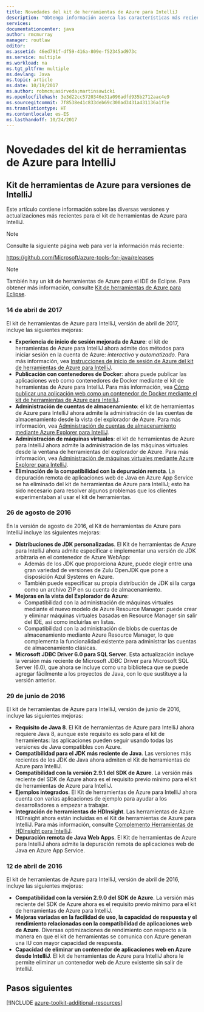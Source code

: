 ```yaml
---
title: Novedades del kit de herramientas de Azure para IntelliJ
description: "Obtenga información acerca las características más recientes del kit de herramientas de Azure para IntelliJ."
services: 
documentationcenter: java
author: rmcmurray
manager: routlaw
editor: 
ms.assetid: 46ed791f-df59-416a-809e-f52345ad973c
ms.service: multiple
ms.workload: na
ms.tgt_pltfrm: multiple
ms.devlang: Java
ms.topic: article
ms.date: 10/19/2017
ms.author: robmcm;asirveda;martinsawicki
ms.openlocfilehash: 3e3d22cc5720346e31a096adfd935b2712aac4e9
ms.sourcegitcommit: 7f8538e41c833deb69c300ad3431a431136a1f3e
ms.translationtype: HT
ms.contentlocale: es-ES
ms.lasthandoff: 10/24/2017
---
```

# <a name="whats-new-in-the-azure-toolkit-for-intellij"></a>Novedades del kit de herramientas de Azure para IntelliJ

## <a name="azure-toolkit-for-intellij-releases"></a>Kit de herramientas de Azure para versiones de IntelliJ
Este artículo contiene información sobre las diversas versiones y actualizaciones más recientes para el kit de herramientas de Azure para IntelliJ.

> [!NOTE]
> Consulte la siguiente página web para ver la información más reciente:
> 
> <https://github.com/Microsoft/azure-tools-for-java/releases>

> [!NOTE]
> También hay un kit de herramientas de Azure para el IDE de Eclipse. Para obtener más información, consulte [Kit de herramientas de Azure para Eclipse].
> 
> 

### <a name="april-14-2017"></a>14 de abril de 2017
El kit de herramientas de Azure para IntelliJ, versión de abril de 2017, incluye las siguientes mejoras:

* **Experiencia de inicio de sesión mejorada de Azure**: el kit de herramientas de Azure para IntelliJ ahora admite dos métodos para iniciar sesión en la cuenta de Azure: *interactivo* y *automatizado*. Para más información, vea [Instrucciones de inicio de sesión de Azure del kit de herramientas de Azure para IntelliJ].
* **Publicación con contenedores de Docker**: ahora puede publicar las aplicaciones web como contenedores de Docker mediante el kit de herramientas de Azure para IntelliJ. Para más información, vea [Cómo publicar una aplicación web como un contenedor de Docker mediante el kit de herramientas de Azure para IntelliJ].
* **Administración de cuentas de almacenamiento**: el kit de herramientas de Azure para IntelliJ ahora admite la administración de las cuentas de almacenamiento desde la vista del explorador de Azure. Para más información, vea [Administración de cuentas de almacenamiento mediante Azure Explorer para IntelliJ].
* **Administración de máquinas virtuales**: el kit de herramientas de Azure para IntelliJ ahora admite la administración de las máquinas virtuales desde la ventana de herramientas del explorador de Azure. Para más información, vea [Administración de máquinas virtuales mediante Azure Explorer para IntelliJ].
* **Eliminación de la compatibilidad con la depuración remota**. La depuración remota de aplicaciones web de Java en Azure App Service se ha eliminado del kit de herramientas de Azure para IntelliJ; esto ha sido necesario para resolver algunos problemas que los clientes experimentaban al usar el kit de herramientas.

### <a name="august-26-2016"></a>26 de agosto de 2016
En la versión de agosto de 2016, el Kit de herramientas de Azure para IntelliJ incluye las siguientes mejoras:

* **Distribuciones de JDK personalizadas**. El Kit de herramientas de Azure para IntelliJ ahora admite especificar e implementar una versión de JDK arbitraria en el contenedor de Azure WebApp:
  * Además de los JDK que proporciona Azure, puede elegir entre una gran variedad de versiones de Zulu OpenJDK que pone a disposición Azul Systems en Azure.
  * También puede especificar su propia distribución de JDK si la carga como un archivo ZIP en su cuenta de almacenamiento.
* **Mejoras en la vista del Explorador de Azure**:
  * Compatibilidad con la administración de máquinas virtuales mediante el nuevo modelo de Azure Resource Manager: puede crear y eliminar máquinas virtuales basadas en Resource Manager sin salir del IDE, así como incluirlas en listas.
  * Compatibilidad con la administración de blobs de cuentas de almacenamiento mediante Azure Resource Manager, lo que complementa la funcionalidad existente para administrar las cuentas de almacenamiento clásicas.
* **Microsoft JDBC Driver 6.0 para SQL Server**. Esta actualización incluye la versión más reciente de Microsoft JDBC Driver para Microsoft SQL Server (6.0), que ahora se incluye como una biblioteca que se puede agregar fácilmente a los proyectos de Java, con lo que sustituye a la versión anterior.

### <a name="june-29-2016"></a>29 de junio de 2016
El kit de herramientas de Azure para IntelliJ, versión de junio de 2016, incluye las siguientes mejoras:

* **Requisito de Java 8**. El Kit de herramientas de Azure para IntelliJ ahora requiere Java 8, aunque este requisito es solo para el kit de herramientas: las aplicaciones pueden seguir usando todas las versiones de Java compatibles con Azure.
* **Compatibilidad para el JDK más reciente de Java**. Las versiones más recientes de los JDK de Java ahora admiten el Kit de herramientas de Azure para IntelliJ.
* **Compatibilidad con la versión 2.9.1 del SDK de Azure**. La versión más reciente del SDK de Azure ahora es el requisito previo mínimo para el kit de herramientas de Azure para IntelliJ.
* **Ejemplos integrados**. El Kit de herramientas de Azure para IntelliJ ahora cuenta con varias aplicaciones de ejemplo para ayudar a los desarrolladores a empezar a trabajar.
* **Integración de herramientas de HDInsight**. Las herramientas de Azure HDInsight ahora están incluidas en el Kit de herramientas de Azure para IntelliJ. Para más información, consulte [Complemento Herramientas de HDInsight para IntelliJ].
* **Depuración remota de Java Web Apps**. El Kit de herramientas de Azure para IntelliJ ahora admite la depuración remota de aplicaciones web de Java en Azure App Service.

### <a name="april-12-2016"></a>12 de abril de 2016
El kit de herramientas de Azure para IntelliJ, versión de abril de 2016, incluye las siguientes mejoras:

* **Compatibilidad con la versión 2.9.0 del SDK de Azure**. La versión más reciente del SDK de Azure ahora es el requisito previo mínimo para el kit de herramientas de Azure para IntelliJ.
* **Mejoras variadas en la facilidad de uso, la capacidad de respuesta y el rendimiento relacionadas con la compatibilidad de aplicaciones web de Azure**. Diversas optimizaciones de rendimiento con respecto a la manera en que el kit de herramientas se comunica con Azure generan una IU con mayor capacidad de respuesta.
* **Capacidad de eliminar un contenedor de aplicaciones web en Azure desde IntelliJ**. El kit de herramientas de Azure para IntelliJ ahora le permite eliminar un contenedor web de Azure existente sin salir de IntelliJ.

## <a name="next-steps"></a>Pasos siguientes

[!INCLUDE [azure-toolkit-additional-resources](../includes/azure-toolkit-additional-resources.md)]

<!-- URL List -->

[Kit de herramientas de Azure para Eclipse]: ../eclipse/azure-toolkit-for-eclipse.md

[Instrucciones de inicio de sesión de Azure del kit de herramientas de Azure para IntelliJ]: ./azure-toolkit-for-intellij-sign-in-instructions.md
[Cómo publicar una aplicación web como un contenedor de Docker mediante el kit de herramientas de Azure para IntelliJ]: ./azure-toolkit-for-intellij-publish-as-docker-container.md
[Administración de cuentas de almacenamiento mediante Azure Explorer para IntelliJ]: ./azure-toolkit-for-intellij-managing-storage-accounts-using-azure-explorer.md
[Administración de máquinas virtuales mediante Azure Explorer para IntelliJ]: ./azure-toolkit-for-intellij-managing-virtual-machines-using-azure-explorer.md

[Azure Java Developer Center]: https://docs.microsoft.com/java/azure

[Complemento Herramientas de HDInsight para IntelliJ]: /azure/hdinsight/hdinsight-apache-spark-intellij-tool-plugin
